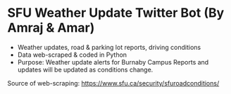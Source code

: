 # SFU Weather Update Twitter Bot (By Amraj & Amar)
- Weather updates, road & parking lot reports, driving conditions
- Data web-scraped & coded in Python
- Purpose: Weather update alerts for Burnaby Campus
Reports and updates will be updated as conditions change.

Source of web-scraping: https://www.sfu.ca/security/sfuroadconditions/
